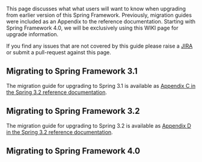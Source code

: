 This page discusses what what users will want to know when upgrading from earlier version of this Spring Framework. Previously, migration guides were included as an Appendix to the reference documentation. Starting with Spring Framework 4.0, we will be exclusively using this WIKI page for upgrade information.

If you find any issues that are not covered by this guide please raise a [JIRA](http://jira.springsource.org) or submit a pull-request against this page.

## Migrating to Spring Framework 3.1
The migration guide for upgrading to Spring 3.1 is available as [Appendix C in the Spring 3.2 reference documentation](http://docs.spring.io/spring-framework/docs/3.2.x/spring-framework-reference/htmlsingle/#migration-3.1).

## Migrating to Spring Framework 3.2
The migration guide for upgrading to Spring 3.2 is available as [Appendix D in the Spring 3.2 reference documentation](http://docs.spring.io/spring-framework/docs/3.2.x/spring-framework-reference/htmlsingle/#migration-3.2).

## Migrating to Spring Framework 4.0
